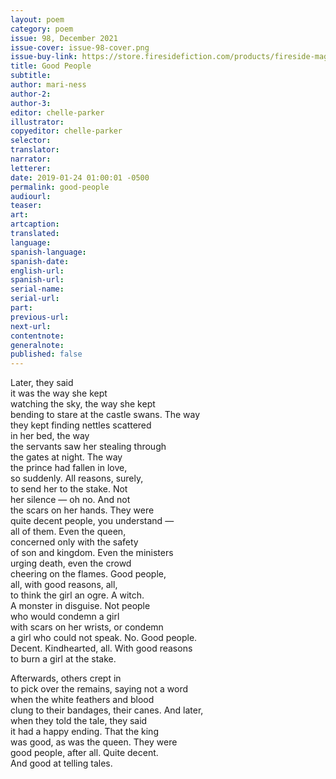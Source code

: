 ```yaml
---
layout: poem
category: poem
issue: 98, December 2021
issue-cover: issue-98-cover.png
issue-buy-link: https://store.firesidefiction.com/products/fireside-magazine-issue-98-december-2021
title: Good People
subtitle:
author: mari-ness
author-2:
author-3:
editor: chelle-parker
illustrator:
copyeditor: chelle-parker
selector:
translator:
narrator:
letterer:
date: 2019-01-24 01:00:01 -0500
permalink: good-people
audiourl:
teaser:
art:
artcaption:
translated:
language:
spanish-language:
spanish-date:
english-url:
spanish-url:
serial-name:
serial-url:
part:
previous-url:
next-url:
contentnote:
generalnote:
published: false
---
```

Later, they said<br  />
it was the way she kept<br  />
watching the sky, the way she kept<br  />
bending to stare at the castle swans. The way<br  />
they kept finding nettles scattered<br  />
in her bed, the way<br  />
the servants saw her stealing through<br  />
the gates at night. The way<br  />
the prince had fallen in love,<br  />
so suddenly. All reasons, surely,<br  />
to send her to the stake. Not<br  />
her silence — oh no. And not<br  />
the scars on her hands. They were<br  />
quite decent people, you understand —<br  />
all of them. Even the queen,<br  />
concerned only with the safety<br  />
of son and kingdom. Even the ministers<br  />
urging death, even the crowd<br  />
cheering on the flames. Good people,<br  />
all, with good reasons, all,<br  />
to think the girl an ogre. A witch.<br  />
A monster in disguise. Not people<br  />
who would condemn a girl<br  />
with scars on her wrists, or condemn<br  />
a girl who could not speak. No. Good people.<br  />
Decent. Kindhearted, all. With good reasons<br  />
to burn a girl at the stake.<br  />

Afterwards, others crept in<br  />
to pick over the remains, saying not a word<br  />
when the white feathers and blood<br  />
clung to their bandages, their canes. And later,<br  />
when they told the tale, they said<br  />
it had a happy ending. That the king<br  />
was good, as was the queen. They were<br  />
good people, after all. Quite decent.<br  />
And good at telling tales.
